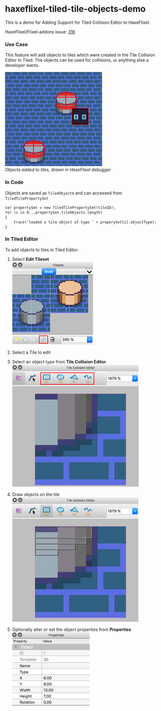# haxeflixel-tiled-tile-objects-demo

This is a demo for Adding Support for Tiled Collision Editor to HaxeFlixel.

HaxeFlixel/Flixel-addons issue: [316](https://github.com/HaxeFlixel/flixel-addons/issues/316)

### Use Case

This feature will add objects to tiles which were created in the Tile Collision Editor in Tiled. The objects can be used for collisions, or anything else a developer wants.

![Tiled Editor Demo](assets/html_images/tiled_five.png)  
*Objects added to tiles, drawn in HaxeFlixel debugger*

### In Code

Objects are saved as `TiledObject`s and can accessed from `TiledTilePropertySet`
``` 
var propertySet = new TiledTilePropertySet(tileID);
for (i in 0...propertySet.tileObjects.length)
{
    trace('loaded a tile object of type ' + properySet[i].objectType);
}
```

### In Tiled Editor

To add objects to tiles in Tiled Editor:

1. Select **Edit Tileset**  
![Tiled Editor Edit Tileset](assets/html_images/tiled_one.png)

2. Select a Tile to edit
3. Select an object type from **Tile Collision Editor**  
![Tiled Editor Insert Rectangle](assets/html_images/tiled_two.png)

4. Draw objects on the tile  
![Tiled Editor Draw Objects](assets/html_images/tiled_three.png)

5. Optionally alter or set the object properties from **Properties**  
![Tiled Editor Optional](assets/html_images/tiled_four.png)